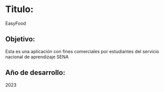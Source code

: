 # Titulo: 
EasyFood
## Objetivo:
Esta es una aplicación con fines comerciales por estudiantes del servicio nacional de aprendizaje SENA
## Año de desarrollo:
2023
